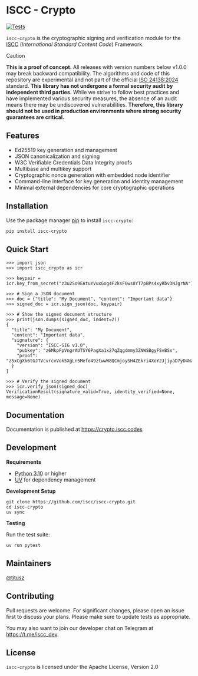 # ISCC - Crypto

[![Tests](https://github.com/iscc/iscc-crypto/actions/workflows/test.yml/badge.svg?branch=main)](https://github.com/iscc/iscc-crypto/actions/workflows/test.yml)

`iscc-crypto` is the cryptographic signing and verification module for the [ISCC](https://iscc.codes)
(*International Standard Content Code*) Framework.

> [!CAUTION]
> **This is a proof of concept.** All releases with version numbers below v1.0.0 may break backward
> compatibility. The algorithms and code of this repository are experimental and not part of the official
> [ISO 24138:2024](https://www.iso.org/standard/77899.html) standard. **This library has not undergone a formal
> security audit by independent third parties.** While we strive to follow best practices and have implemented
> various security measures, the absence of an audit means there may be undiscovered vulnerabilities.
> **Therefore, this library should not be used in production environments where strong security guarantees are
> critical.**

## Features

- Ed25519 key generation and management
- JSON canonicalization and signing
- W3C Verifiable Credentials Data Integrity proofs
- Multibase and multikey support
- Cryptographic nonce generation with embedded node identifier
- Command-line interface for key generation and identity management
- Minimal external dependencies for core cryptographic operations

## Installation

Use the package manager [pip](https://pip.pypa.io/en/stable/) to install `iscc-crypto`:

```bash
pip install iscc-crypto
```

## Quick Start

```pycon
>>> import json
>>> import iscc_crypto as icr

>>> keypair = icr.key_from_secret("z3u2So9EAtuYVuxGog4F2ksFGws8YT7pBPs4xyRbv3NJgrNA")

>>> # Sign a JSON document
>>> doc = {"title": "My Document", "content": "Important data"}
>>> signed_doc = icr.sign_json(doc, keypair)

>>> # Show the signed document structure
>>> print(json.dumps(signed_doc, indent=2))
{
  "title": "My Document",
  "content": "Important data",
  "signature": {
    "version": "ISCC-SIG v1.0",
    "pubkey": "z6MkpFpVngrAUTSY6PagXa1x27qZqgdmmy3ZNWSBgyFSvBSx",
    "proof": "z5xCgXk6tGJTVcvrcvVok5XgLn5Mefo49ztwwW8QCmjoySH4ZEkri4XoY2JjiyaD7yD4Na7eoGPqmhPoeM2uvBmF8"
  }
}

>>> # Verify the signed document
>>> icr.verify_json(signed_doc)
VerificationResult(signature_valid=True, identity_verified=None, message=None)
```

## Documentation

Documentation is published at <https://crypto.iscc.codes>

## Development

**Requirements**

- [Python 3.10](https://www.python.org/) or higher
- [UV](https://docs.astral.sh/uv/) for dependency management

**Development Setup**

```shell
git clone https://github.com/iscc/iscc-crypto.git
cd iscc-crypto
uv sync
```

**Testing**

Run the test suite:

```shell
uv run pytest
```

## Maintainers

[@titusz](https://github.com/titusz)

## Contributing

Pull requests are welcome. For significant changes, please open an issue first to discuss your plans. Please
make sure to update tests as appropriate.

You may also want to join our developer chat on Telegram at <https://t.me/iscc_dev>.

## License

`iscc-crypto` is licensed under the Apache License, Version 2.0

